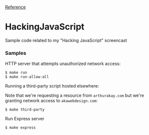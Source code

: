 [Reference][Hacking-JavaScript]

# HackingJavaScript
Sample code related to my "Hacking JavaScript" screencast

### Samples

HTTP server that attempts unauthorized network access:


    $ make run 
    $ make run-allow-all
    

Running a third-party script hosted elsewhere:

Note that we're requesting a resource from `arthurakay.com` but we're granting network access to `akawebdesign.com`:


    $ make third-party


Run Express server

    $ make express


<!-- Reference -->
[Hacking-JavaScript]:(https://www.youtube.com/watch?v=FcsqATCjA1k)